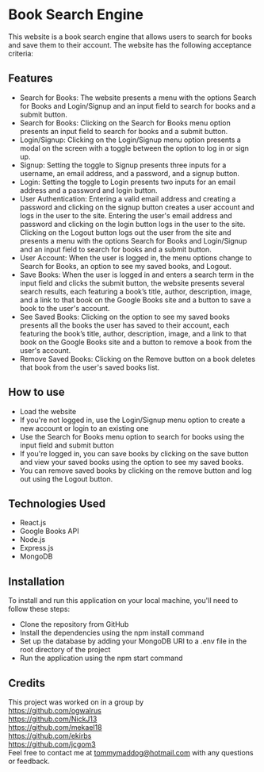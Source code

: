 # Book Search Engine
This website is a book search engine that allows users to search for books and save them to their account. The website has the following acceptance criteria:

## Features
- Search for Books: The website presents a menu with the options Search for Books and Login/Signup and an input field to search for books and a submit button.
- Search for Books: Clicking on the Search for Books menu option presents an input field to search for books and a submit button.
- Login/Signup: Clicking on the Login/Signup menu option presents a modal on the screen with a toggle between the option to log in or sign up.
- Signup: Setting the toggle to Signup presents three inputs for a username, an email address, and a password, and a signup button.
- Login: Setting the toggle to Login presents two inputs for an email address and a password and login button.
- User Authentication: Entering a valid email address and creating a password and clicking on the signup button creates a user account and logs in the user to the site. Entering the user's email address and password and clicking on the login button logs in the user to the site. Clicking on the Logout button logs out the user from the site and presents a menu with the options Search for Books and Login/Signup and an input field to search for books and a submit button.
- User Account: When the user is logged in, the menu options change to Search for Books, an option to see my saved books, and Logout.
- Save Books: When the user is logged in and enters a search term in the input field and clicks the submit button, the website presents several search results, each featuring a book’s title, author, description, image, and a link to that book on the Google Books site and a button to save a book to the user's account.
- See Saved Books: Clicking on the option to see my saved books presents all the books the user has saved to their account, each featuring the book’s title, author, description, image, and a link to that book on the Google Books site and a button to remove a book from the user's account.
- Remove Saved Books: Clicking on the Remove button on a book deletes that book from the user's saved books list.
## How to use
- Load the website
- If you're not logged in, use the Login/Signup menu option to create a new account or login to an existing one
- Use the Search for Books menu option to search for books using the input field and submit button
- If you're logged in, you can save books by clicking on the save button and view your saved books using the option to see my saved books.
- You can remove saved books by clicking on the remove button and log out using the Logout button.
## Technologies Used
- React.js
- Google Books API
- Node.js
- Express.js
- MongoDB
## Installation
To install and run this application on your local machine, you'll need to follow these steps:

- Clone the repository from GitHub
- Install the dependencies using the npm install command
- Set up the database by adding your MongoDB URI to a .env file in the root directory of the project
- Run the application using the npm start command
## Credits
This project was worked on in a group by <br/>
https://github.com/ogwalrus <br/>
https://github.com/NickJ13 <br/>
https://github.com/mekael18 <br/>
https://github.com/ekirbs <br/>
https://github.com/jcgom3 <br/> Feel free to contact me at tommymaddog@hotmail.com with any questions or feedback.